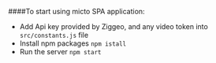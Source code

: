 ####To start using micto SPA application:
- Add Api key provided by Ziggeo, and any video token into `src/constants.js` file 
- Install npm packages `npm istall`
- Run the server `npm start`
